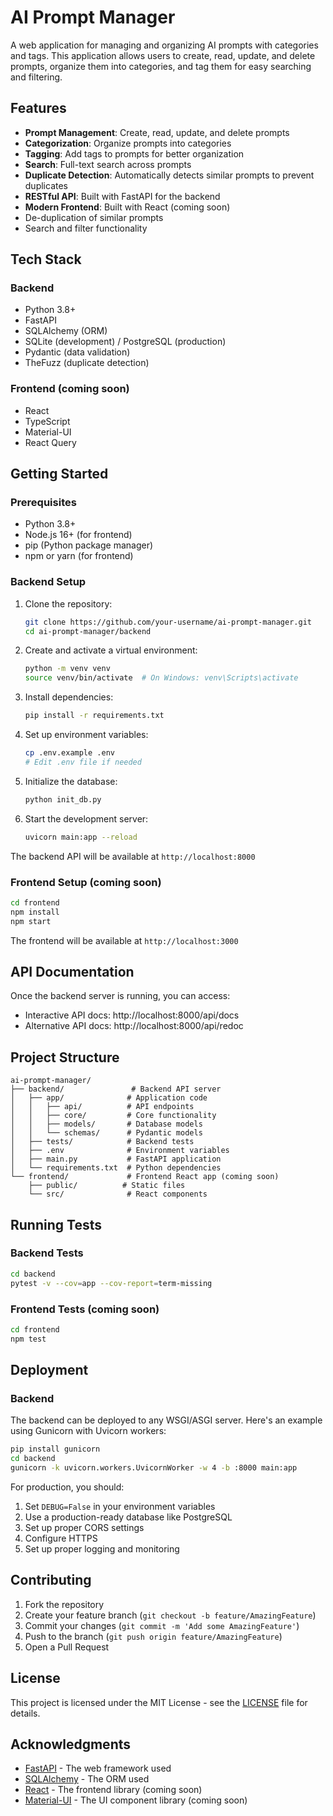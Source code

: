 # AI Prompt Manager

A web application for managing and organizing AI prompts with categories and tags. This application allows users to create, read, update, and delete prompts, organize them into categories, and tag them for easy searching and filtering.

## Features

- **Prompt Management**: Create, read, update, and delete prompts
- **Categorization**: Organize prompts into categories
- **Tagging**: Add tags to prompts for better organization
- **Search**: Full-text search across prompts
- **Duplicate Detection**: Automatically detects similar prompts to prevent duplicates
- **RESTful API**: Built with FastAPI for the backend
- **Modern Frontend**: Built with React (coming soon)
- De-duplication of similar prompts
- Search and filter functionality

## Tech Stack

### Backend
- Python 3.8+
- FastAPI
- SQLAlchemy (ORM)
- SQLite (development) / PostgreSQL (production)
- Pydantic (data validation)
- TheFuzz (duplicate detection)

### Frontend (coming soon)
- React
- TypeScript
- Material-UI
- React Query

## Getting Started

### Prerequisites

- Python 3.8+
- Node.js 16+ (for frontend)
- pip (Python package manager)
- npm or yarn (for frontend)

### Backend Setup

1. Clone the repository:
   ```bash
   git clone https://github.com/your-username/ai-prompt-manager.git
   cd ai-prompt-manager/backend
   ```

2. Create and activate a virtual environment:
   ```bash
   python -m venv venv
   source venv/bin/activate  # On Windows: venv\Scripts\activate
   ```

3. Install dependencies:
   ```bash
   pip install -r requirements.txt
   ```

4. Set up environment variables:
   ```bash
   cp .env.example .env
   # Edit .env file if needed
   ```

5. Initialize the database:
   ```bash
   python init_db.py
   ```

6. Start the development server:
   ```bash
   uvicorn main:app --reload
   ```

The backend API will be available at `http://localhost:8000`

### Frontend Setup (coming soon)

```bash
cd frontend
npm install
npm start
```

The frontend will be available at `http://localhost:3000`

## API Documentation

Once the backend server is running, you can access:

- Interactive API docs: http://localhost:8000/api/docs
- Alternative API docs: http://localhost:8000/api/redoc

## Project Structure

```
ai-prompt-manager/
├── backend/               # Backend API server
│   ├── app/              # Application code
│   │   ├── api/          # API endpoints
│   │   ├── core/         # Core functionality
│   │   ├── models/       # Database models
│   │   └── schemas/      # Pydantic models
│   ├── tests/            # Backend tests
│   ├── .env              # Environment variables
│   ├── main.py           # FastAPI application
│   └── requirements.txt  # Python dependencies
└── frontend/             # Frontend React app (coming soon)
    ├── public/          # Static files
    └── src/              # React components
```

## Running Tests

### Backend Tests

```bash
cd backend
pytest -v --cov=app --cov-report=term-missing
```

### Frontend Tests (coming soon)

```bash
cd frontend
npm test
```

## Deployment

### Backend

The backend can be deployed to any WSGI/ASGI server. Here's an example using Gunicorn with Uvicorn workers:

```bash
pip install gunicorn
cd backend
gunicorn -k uvicorn.workers.UvicornWorker -w 4 -b :8000 main:app
```

For production, you should:
1. Set `DEBUG=False` in your environment variables
2. Use a production-ready database like PostgreSQL
3. Set up proper CORS settings
4. Configure HTTPS
5. Set up proper logging and monitoring

## Contributing

1. Fork the repository
2. Create your feature branch (`git checkout -b feature/AmazingFeature`)
3. Commit your changes (`git commit -m 'Add some AmazingFeature'`)
4. Push to the branch (`git push origin feature/AmazingFeature`)
5. Open a Pull Request

## License

This project is licensed under the MIT License - see the [LICENSE](LICENSE) file for details.

## Acknowledgments

- [FastAPI](https://fastapi.tiangolo.com/) - The web framework used
- [SQLAlchemy](https://www.sqlalchemy.org/) - The ORM used
- [React](https://reactjs.org/) - The frontend library (coming soon)
- [Material-UI](https://material-ui.com/) - The UI component library (coming soon)

